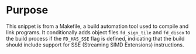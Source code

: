 # Purpose
This snippet is from a Makefile, a build automation tool used to compile and link programs. It conditionally adds object files `fd_sign_tile` and `fd_disco` to the build process if the `FD_HAS_SSE` flag is defined, indicating that the build should include support for SSE (Streaming SIMD Extensions) instructions.
